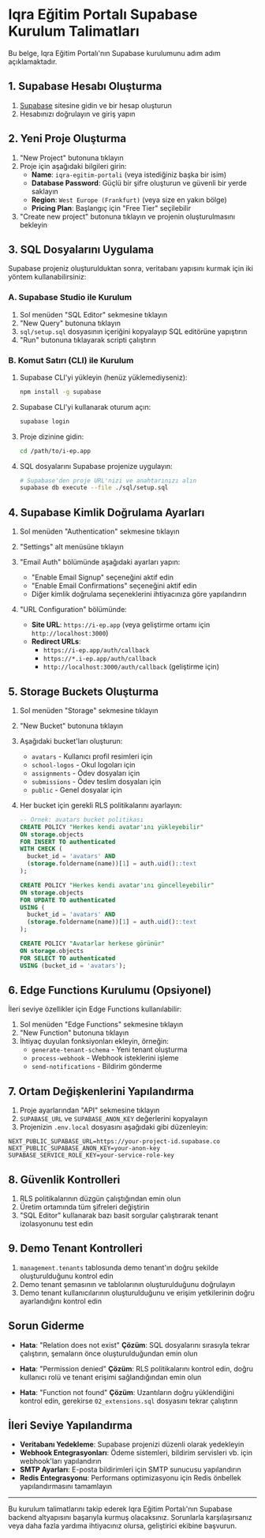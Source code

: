 # Iqra Eğitim Portalı Supabase Kurulum Talimatları

Bu belge, Iqra Eğitim Portalı'nın Supabase kurulumunu adım adım açıklamaktadır.

## 1. Supabase Hesabı Oluşturma

1. [Supabase](https://supabase.com/) sitesine gidin ve bir hesap oluşturun
2. Hesabınızı doğrulayın ve giriş yapın

## 2. Yeni Proje Oluşturma

1. "New Project" butonuna tıklayın
2. Proje için aşağıdaki bilgileri girin:
   - **Name**: `iqra-egitim-portali` (veya istediğiniz başka bir isim)
   - **Database Password**: Güçlü bir şifre oluşturun ve güvenli bir yerde saklayın
   - **Region**: `West Europe (Frankfurt)` (veya size en yakın bölge)
   - **Pricing Plan**: Başlangıç için "Free Tier" seçilebilir
3. "Create new project" butonuna tıklayın ve projenin oluşturulmasını bekleyin

## 3. SQL Dosyalarını Uygulama

Supabase projeniz oluşturulduktan sonra, veritabanı yapısını kurmak için iki yöntem kullanabilirsiniz:

### A. Supabase Studio ile Kurulum

1. Sol menüden "SQL Editor" sekmesine tıklayın
2. "New Query" butonuna tıklayın
3. `sql/setup.sql` dosyasının içeriğini kopyalayıp SQL editörüne yapıştırın
4. "Run" butonuna tıklayarak scripti çalıştırın

### B. Komut Satırı (CLI) ile Kurulum

1. Supabase CLI'yi yükleyin (henüz yüklemediyseniz):

   ```bash
   npm install -g supabase
   ```

2. Supabase CLI'yi kullanarak oturum açın:

   ```bash
   supabase login
   ```

3. Proje dizinine gidin:

   ```bash
   cd /path/to/i-ep.app
   ```

4. SQL dosyalarını Supabase projenize uygulayın:
   ```bash
   # Supabase'den proje URL'nizi ve anahtarınızı alın
   supabase db execute --file ./sql/setup.sql
   ```

## 4. Supabase Kimlik Doğrulama Ayarları

1. Sol menüden "Authentication" sekmesine tıklayın
2. "Settings" alt menüsüne tıklayın
3. "Email Auth" bölümünde aşağıdaki ayarları yapın:
   - "Enable Email Signup" seçeneğini aktif edin
   - "Enable Email Confirmations" seçeneğini aktif edin
   - Diğer kimlik doğrulama seçeneklerini ihtiyacınıza göre yapılandırın

4. "URL Configuration" bölümünde:
   - **Site URL**: `https://i-ep.app` (veya geliştirme ortamı için `http://localhost:3000`)
   - **Redirect URLs**:
     - `https://i-ep.app/auth/callback`
     - `https://*.i-ep.app/auth/callback`
     - `http://localhost:3000/auth/callback` (geliştirme için)

## 5. Storage Buckets Oluşturma

1. Sol menüden "Storage" sekmesine tıklayın
2. "New Bucket" butonuna tıklayın
3. Aşağıdaki bucket'ları oluşturun:
   - `avatars` - Kullanıcı profil resimleri için
   - `school-logos` - Okul logoları için
   - `assignments` - Ödev dosyaları için
   - `submissions` - Ödev teslim dosyaları için
   - `public` - Genel dosyalar için

4. Her bucket için gerekli RLS politikalarını ayarlayın:

   ```sql
   -- Örnek: avatars bucket politikası
   CREATE POLICY "Herkes kendi avatar'ını yükleyebilir"
   ON storage.objects
   FOR INSERT TO authenticated
   WITH CHECK (
     bucket_id = 'avatars' AND
     (storage.foldername(name))[1] = auth.uid()::text
   );

   CREATE POLICY "Herkes kendi avatar'ını güncelleyebilir"
   ON storage.objects
   FOR UPDATE TO authenticated
   USING (
     bucket_id = 'avatars' AND
     (storage.foldername(name))[1] = auth.uid()::text
   );

   CREATE POLICY "Avatarlar herkese görünür"
   ON storage.objects
   FOR SELECT TO authenticated
   USING (bucket_id = 'avatars');
   ```

## 6. Edge Functions Kurulumu (Opsiyonel)

İleri seviye özellikler için Edge Functions kullanılabilir:

1. Sol menüden "Edge Functions" sekmesine tıklayın
2. "New Function" butonuna tıklayın
3. İhtiyaç duyulan fonksiyonları ekleyin, örneğin:
   - `generate-tenant-schema` - Yeni tenant oluşturma
   - `process-webhook` - Webhook isteklerini işleme
   - `send-notifications` - Bildirim gönderme

## 7. Ortam Değişkenlerini Yapılandırma

1. Proje ayarlarından "API" sekmesine tıklayın
2. `SUPABASE_URL` ve `SUPABASE_ANON_KEY` değerlerini kopyalayın
3. Projenizin `.env.local` dosyasını aşağıdaki gibi düzenleyin:

```
NEXT_PUBLIC_SUPABASE_URL=https://your-project-id.supabase.co
NEXT_PUBLIC_SUPABASE_ANON_KEY=your-anon-key
SUPABASE_SERVICE_ROLE_KEY=your-service-role-key
```

## 8. Güvenlik Kontrolleri

1. RLS politikalarının düzgün çalıştığından emin olun
2. Üretim ortamında tüm şifreleri değiştirin
3. "SQL Editor" kullanarak bazı basit sorgular çalıştırarak tenant izolasyonunu test edin

## 9. Demo Tenant Kontrolleri

1. `management.tenants` tablosunda demo tenant'ın doğru şekilde oluşturulduğunu kontrol edin
2. Demo tenant şemasının ve tablolarının oluşturulduğunu doğrulayın
3. Demo tenant kullanıcılarının oluşturulduğunu ve erişim yetkilerinin doğru ayarlandığını kontrol edin

## Sorun Giderme

- **Hata**: "Relation does not exist"
  **Çözüm**: SQL dosyalarını sırasıyla tekrar çalıştırın, şemaların önce oluşturulduğundan emin olun

- **Hata**: "Permission denied"
  **Çözüm**: RLS politikalarını kontrol edin, doğru kullanıcı rolü ve tenant erişimi sağlandığından emin olun

- **Hata**: "Function not found"
  **Çözüm**: Uzantıların doğru yüklendiğini kontrol edin, gerekirse `02_extensions.sql` dosyasını tekrar çalıştırın

## İleri Seviye Yapılandırma

- **Veritabanı Yedekleme**: Supabase projenizi düzenli olarak yedekleyin
- **Webhook Entegrasyonları**: Ödeme sistemleri, bildirim servisleri vb. için webhook'ları yapılandırın
- **SMTP Ayarları**: E-posta bildirimleri için SMTP sunucusu yapılandırın
- **Redis Entegrasyonu**: Performans optimizasyonu için Redis önbellek yapılandırmasını tamamlayın

---

Bu kurulum talimatlarını takip ederek Iqra Eğitim Portalı'nın Supabase backend altyapısını başarıyla kurmuş olacaksınız. Sorunlarla karşılaşırsanız veya daha fazla yardıma ihtiyacınız olursa, geliştirici ekibine başvurun.
